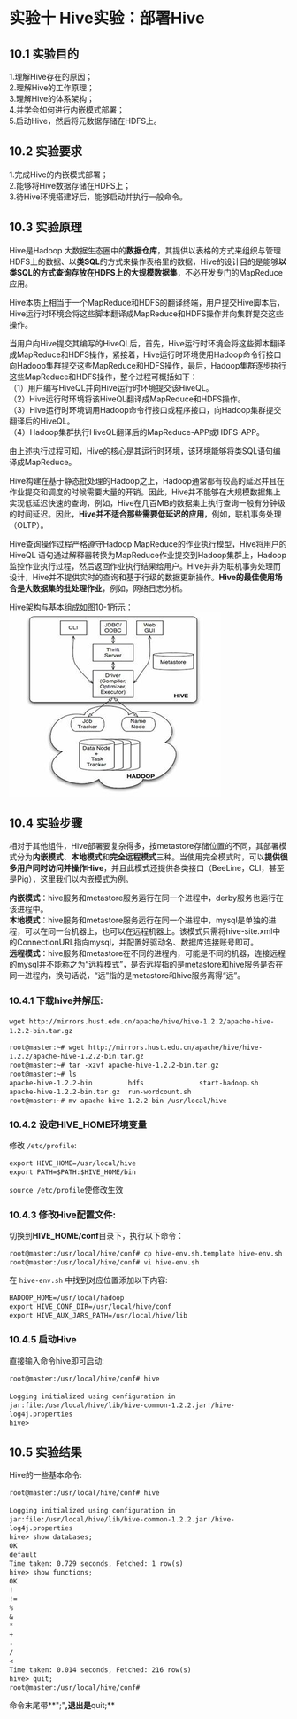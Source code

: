 ﻿#  实验十 Hive实验：部署Hive

## 10.1 实验目的
1.理解Hive存在的原因；  
2.理解Hive的工作原理；  
3.理解Hive的体系架构；  
4.并学会如何进行内嵌模式部署；  
5.启动Hive，然后将元数据存储在HDFS上。

## 10.2 实验要求
1.完成Hive的内嵌模式部署；  
2.能够将Hive数据存储在HDFS上；  
3.待Hive环境搭建好后，能够启动并执行一般命令。

## 10.3 实验原理
Hive是Hadoop 大数据生态圈中的**数据仓库**，其提供以表格的方式来组织与管理HDFS上的数据、以**类SQL**的方式来操作表格里的数据，Hive的设计目的是能够**以类SQL的方式查询存放在HDFS上的大规模数据集**，不必开发专门的MapReduce应用。  

Hive本质上相当于一个MapReduce和HDFS的翻译终端，用户提交Hive脚本后，Hive运行时环境会将这些脚本翻译成MapReduce和HDFS操作并向集群提交这些操作。  

当用户向Hive提交其编写的HiveQL后，首先，Hive运行时环境会将这些脚本翻译成MapReduce和HDFS操作，紧接着，Hive运行时环境使用Hadoop命令行接口向Hadoop集群提交这些MapReduce和HDFS操作，最后，Hadoop集群逐步执行这些MapReduce和HDFS操作，整个过程可概括如下：  
（1）用户编写HiveQL并向Hive运行时环境提交该HiveQL。  
（2）Hive运行时环境将该HiveQL翻译成MapReduce和HDFS操作。  
（3）Hive运行时环境调用Hadoop命令行接口或程序接口，向Hadoop集群提交翻译后的HiveQL。  
（4）Hadoop集群执行HiveQL翻译后的MapReduce-APP或HDFS-APP。  

由上述执行过程可知，Hive的核心是其运行时环境，该环境能够将类SQL语句编译成MapReduce。  

Hive构建在基于静态批处理的Hadoop之上，Hadoop通常都有较高的延迟并且在作业提交和调度的时候需要大量的开销。因此，Hive并不能够在大规模数据集上实现低延迟快速的查询，例如，Hive在几百MB的数据集上执行查询一般有分钟级的时间延迟。因此，**Hive并不适合那些需要低延迟的应用**，例如，联机事务处理（OLTP）。

Hive查询操作过程严格遵守Hadoop MapReduce的作业执行模型，Hive将用户的HiveQL 语句通过解释器转换为MapReduce作业提交到Hadoop集群上，Hadoop监控作业执行过程，然后返回作业执行结果给用户。Hive并非为联机事务处理而设计，Hive并不提供实时的查询和基于行级的数据更新操作。**Hive的最佳使用场合是大数据集的批处理作业**，例如，网络日志分析。  

Hive架构与基本组成如图10-1所示：  
![图](./images/10-1.jpg)

## 10.4 实验步骤
相对于其他组件，Hive部署要复杂得多，按metastore存储位置的不同，其部署模式分为**内嵌模式**、**本地模式**和**完全远程模式**三种。当使用完全模式时，可以**提供很多用户同时访问并操作Hive**，并且此模式还提供各类接口（BeeLine，CLI，甚至是Pig），这里我们以内嵌模式为例。

**内嵌模式**：hive服务和metastore服务运行在同一个进程中，derby服务也运行在该进程中。  
**本地模式**：hive服务和metastore服务运行在同一个进程中，mysql是单独的进程，可以在同一台机器上，也可以在远程机器上。该模式只需将hive-site.xml中的ConnectionURL指向mysql，并配置好驱动名、数据库连接账号即可。  
**远程模式**：hive服务和metastore在不同的进程内，可能是不同的机器，连接远程的mysql并不能称之为“远程模式”，是否远程指的是metastore和hive服务是否在同一进程内，换句话说，“远”指的是metastore和hive服务离得“远”。

### 10.4.1 下载hive并解压:
`wget http://mirrors.hust.edu.cn/apache/hive/hive-1.2.2/apache-hive-1.2.2-bin.tar.gz`

```
root@master:~# wget http://mirrors.hust.edu.cn/apache/hive/hive-1.2.2/apache-hive-1.2.2-bin.tar.gz
root@master:~# tar -xzvf apache-hive-1.2.2-bin.tar.gz 
root@master:~# ls
apache-hive-1.2.2-bin         hdfs              start-hadoop.sh
apache-hive-1.2.2-bin.tar.gz  run-wordcount.sh
root@master:~# mv apache-hive-1.2.2-bin /usr/local/hive
```

### 10.4.2 设定HIVE_HOME环境变量

修改 `/etc/profile`:  
```
export HIVE_HOME=/usr/local/hive
export PATH=$PATH:$HIVE_HOME/bin
```
`source /etc/profile`使修改生效

### 10.4.3 修改Hive配置文件:  
切换到**HIVE_HOME/conf**目录下，执行以下命令：
```
root@master:/usr/local/hive/conf# cp hive-env.sh.template hive-env.sh 
root@master:/usr/local/hive/conf# vi hive-env.sh
```

在 `hive-env.sh` 中找到对应位置添加以下内容:
```
HADOOP_HOME=/usr/local/hadoop
export HIVE_CONF_DIR=/usr/local/hive/conf
export HIVE_AUX_JARS_PATH=/usr/local/hive/lib
```

### 10.4.5 启动Hive
直接输入命令hive即可启动:
```
root@master:/usr/local/hive/conf# hive

Logging initialized using configuration in jar:file:/usr/local/hive/lib/hive-common-1.2.2.jar!/hive-log4j.properties
hive> 
```

## 10.5 实验结果
Hive的一些基本命令:  
```
root@master:/usr/local/hive/conf# hive

Logging initialized using configuration in jar:file:/usr/local/hive/lib/hive-common-1.2.2.jar!/hive-log4j.properties
hive> show databases;
OK
default
Time taken: 0.729 seconds, Fetched: 1 row(s)
hive> show functions;
OK
!
!=
%
&
*
+
-
/
<
Time taken: 0.014 seconds, Fetched: 216 row(s)
hive> quit;
root@master:/usr/local/hive/conf# 
```

命令末尾带**";"**,退出是**quit;**


